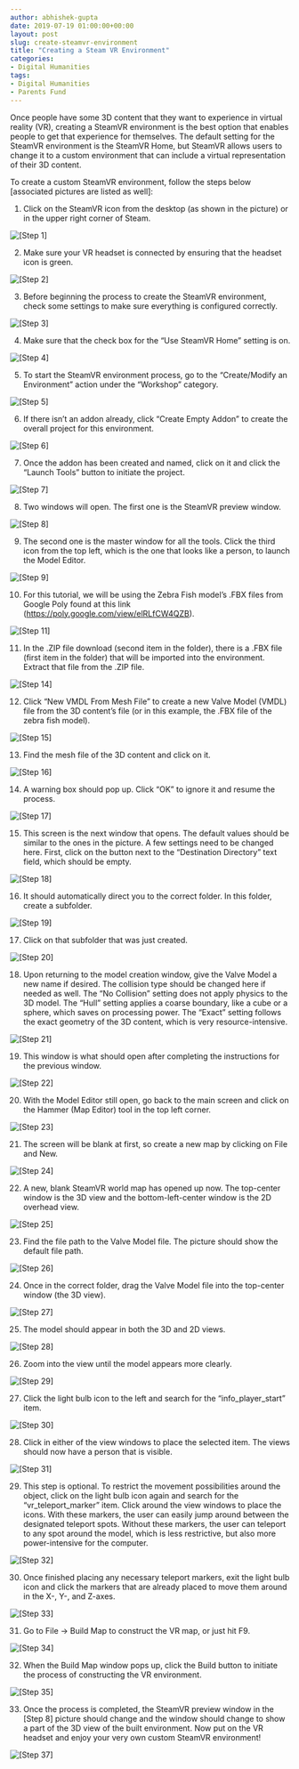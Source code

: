 ```yaml
---
author: abhishek-gupta
date: 2019-07-19 01:00:00+00:00
layout: post
slug: create-steamvr-environment
title: "Creating a Steam VR Environment"
categories:
- Digital Humanities
tags:
- Digital Humanities
- Parents Fund
---
```


Once people have some 3D content that they want to experience in virtual reality (VR), creating a SteamVR environment is the best option that enables people to get that experience for themselves. The default setting for the SteamVR environment is the SteamVR Home, but SteamVR allows users to change it to a custom environment that can include a virtual representation of their 3D content. 

To create a custom SteamVR environment, follow the steps below [associated pictures are listed as well]:

1. Click on the SteamVR icon from the desktop (as shown in the picture) or in the upper right corner of Steam.

![[Step 1] ](https://scholarslab.lib.virginia.edu/assets/post-media/create-steamvr-environment/01.png)

2. Make sure your VR headset is connected by ensuring that the headset icon is green.

![[Step 2] ](https://scholarslab.lib.virginia.edu/assets/post-media/create-steamvr-environment/01.png)

3. Before beginning the process to create the SteamVR environment, check some settings to make sure everything is configured correctly.

![[Step 3] ](https://scholarslab.lib.virginia.edu/assets/post-media/create-steamvr-environment/01.png)

4. Make sure that the check box for the “Use SteamVR Home” setting is on.

![[Step 4] ](https://scholarslab.lib.virginia.edu/assets/post-media/create-steamvr-environment/01.png)

5. To start the SteamVR environment process, go to the “Create/Modify an Environment” action under the “Workshop” category.

![[Step 5] ](https://scholarslab.lib.virginia.edu/assets/post-media/create-steamvr-environment/01.png)

6. If there isn’t an addon already, click “Create Empty Addon” to create the overall project for this environment.

![[Step 6] ](https://scholarslab.lib.virginia.edu/assets/post-media/create-steamvr-environment/01.png)

7. Once the addon has been created and named, click on it and click the “Launch Tools” button to initiate the project. 

![[Step 7] ](https://scholarslab.lib.virginia.edu/assets/post-media/create-steamvr-environment/01.png)

8. Two windows will open. The first one is the SteamVR preview window.

![[Step 8] ](https://scholarslab.lib.virginia.edu/assets/post-media/create-steamvr-environment/01.png)

9. The second one is the master window for all the tools. Click the third icon from the top left, which is the one that looks like a person, to launch the Model Editor. 

![[Step 9] ](https://scholarslab.lib.virginia.edu/assets/post-media/create-steamvr-environment/01.png)

10. For this tutorial, we will be using the Zebra Fish model’s .FBX files from Google Poly found at this link (https://poly.google.com/view/elRLfCW4QZB). 

![[Step 11] ](https://scholarslab.lib.virginia.edu/assets/post-media/create-steamvr-environment/01.png)

11. In the .ZIP file download (second item in the folder), there is a .FBX file (first item in the folder) that will be imported into the environment. Extract that file from the .ZIP file.

![[Step 14] ](https://scholarslab.lib.virginia.edu/assets/post-media/create-steamvr-environment/01.png)

12. Click “New VMDL From Mesh File” to create a new Valve Model (VMDL) file from the 3D content’s file (or in this example, the .FBX file of the zebra fish model). 

![[Step 15] ](https://scholarslab.lib.virginia.edu/assets/post-media/create-steamvr-environment/01.png)

13. Find the mesh file of the 3D content and click on it.

![[Step 16] ](https://scholarslab.lib.virginia.edu/assets/post-media/create-steamvr-environment/01.png)

14. A warning box should pop up. Click “OK” to ignore it and resume the process. 

![[Step 17] ](https://scholarslab.lib.virginia.edu/assets/post-media/create-steamvr-environment/01.png)

15. This screen is the next window that opens. The default values should be similar to the ones in the picture. A few settings need to be changed here. First, click on the button next to the “Destination Directory” text field, which should be empty.

![[Step 18] ](https://scholarslab.lib.virginia.edu/assets/post-media/create-steamvr-environment/01.png)

16. It should automatically direct you to the correct folder. In this folder, create a subfolder.

![[Step 19] ](https://scholarslab.lib.virginia.edu/assets/post-media/create-steamvr-environment/01.png)

17. Click on that subfolder that was just created.

![[Step 20] ](https://scholarslab.lib.virginia.edu/assets/post-media/create-steamvr-environment/01.png)

18. Upon returning to the model creation window, give the Valve Model a new name if desired. The collision type should be changed here if needed as well. The “No Collision” setting does not apply physics to the 3D model. The “Hull” setting applies a coarse boundary, like a cube or a sphere, which saves on processing power. The “Exact” setting follows the exact geometry of the 3D content, which is very resource-intensive.

![[Step 21] ](https://scholarslab.lib.virginia.edu/assets/post-media/create-steamvr-environment/01.png)

19. This window is what should open after completing the instructions for the previous window.

![[Step 22] ](https://scholarslab.lib.virginia.edu/assets/post-media/create-steamvr-environment/01.png)

20. With the Model Editor still open, go back to the main screen and click on the Hammer (Map Editor) tool in the top left corner. 

![[Step 23] ](https://scholarslab.lib.virginia.edu/assets/post-media/create-steamvr-environment/01.png)

21. The screen will be blank at first, so create a new map by clicking on File and New.

![[Step 24] ](https://scholarslab.lib.virginia.edu/assets/post-media/create-steamvr-environment/01.png)

22. A new, blank SteamVR world map has opened up now. The top-center window is the 3D view and the bottom-left-center window is the 2D overhead view. 

![[Step 25] ](https://scholarslab.lib.virginia.edu/assets/post-media/create-steamvr-environment/01.png)

23. Find the file path to the Valve Model file. The picture should show the default file path.

![[Step 26] ](https://scholarslab.lib.virginia.edu/assets/post-media/create-steamvr-environment/01.png)

24. Once in the correct folder, drag the Valve Model file into the top-center window (the 3D view). 

![[Step 27] ](https://scholarslab.lib.virginia.edu/assets/post-media/create-steamvr-environment/01.png)

25. The model should appear in both the 3D and 2D views.

![[Step 28] ](https://scholarslab.lib.virginia.edu/assets/post-media/create-steamvr-environment/01.png)

26. Zoom into the view until the model appears more clearly.

![[Step 29] ](https://scholarslab.lib.virginia.edu/assets/post-media/create-steamvr-environment/01.png)

27. Click the light bulb icon to the left and search for the “info_player_start” item. 

![[Step 30] ](https://scholarslab.lib.virginia.edu/assets/post-media/create-steamvr-environment/01.png)

28. Click in either of the view windows to place the selected item. The views should now have a person that is visible. 

![[Step 31] ](https://scholarslab.lib.virginia.edu/assets/post-media/create-steamvr-environment/01.png)

29. This step is optional. To restrict the movement possibilities around the object, click on the light bulb icon again and search for the “vr_teleport_marker” item. Click around the view windows to place the icons. With these markers, the user can easily jump around between the designated teleport spots. Without these markers, the user can teleport to any spot around the model, which is less restrictive, but also more power-intensive for the computer. 

![[Step 32] ](https://scholarslab.lib.virginia.edu/assets/post-media/create-steamvr-environment/01.png)

30. Once finished placing any necessary teleport markers, exit the light bulb icon and click the markers that are already placed to move them around in the X-, Y-, and Z-axes. 

![[Step 33] ](https://scholarslab.lib.virginia.edu/assets/post-media/create-steamvr-environment/01.png)

31. Go to File → Build Map to construct the VR map, or just hit F9.

![[Step 34] ](https://scholarslab.lib.virginia.edu/assets/post-media/create-steamvr-environment/01.png)

32. When the Build Map window pops up, click the Build button to initiate the process of constructing the VR environment.

![[Step 35] ](https://scholarslab.lib.virginia.edu/assets/post-media/create-steamvr-environment/01.png)

33. Once the process is completed, the SteamVR preview window in the [Step 8] picture should change and the window should change to show a part of the 3D view of the built environment. Now put on the VR headset and enjoy your very own custom SteamVR environment!

![[Step 37] ](https://scholarslab.lib.virginia.edu/assets/post-media/create-steamvr-environment/01.png)
